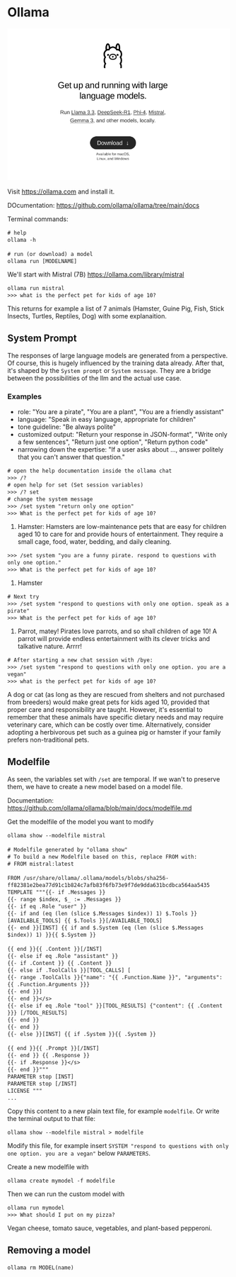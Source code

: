 # Ollama

![ollama website](img/ollama.png)

Visit https://ollama.com and install it. 

DOcumentation: https://github.com/ollama/ollama/tree/main/docs 

Terminal commands:

```
# help 
ollama -h 

# run (or download) a model 
ollama run [MODELNAME]

```

We'll start with Mistral (7B) https://ollama.com/library/mistral 

```
ollama run mistral
>>> what is the perfect pet for kids of age 10?
```

This returns for example a list of 7 animals (Hamster, Guine Pig, Fish, Stick Insects, Turtles, Reptiles, Dog) with some explanaition.

## System Prompt 

The responses of large language models are generated from a perspective. Of course, this is hugely influenced by the training data already. After that, it's shaped by the `System prompt` or `System message`. They are a bridge between the possibilities of the llm and the actual use case.

### Examples 

- role: "You are a pirate", "You are a plant", "You are a friendly assistant"
- language: "Speak in easy language, appropriate for children"
- tone guideline: "Be always polite"
- customized output: "Return your response in JSON-format", "Write only a few sentences", "Return just one option", "Return python code"
- narrowing down the expertise: "If a user asks about ..., answer politely that you can't answer that question."


```
# open the help documentation inside the ollama chat
>>> /?
# open help for set (Set session variables)
>>> /? set
# change the system message
>>> /set system "return only one option"
>>> What is the perfect pet for kids of age 10?
```

1. Hamster: Hamsters are low-maintenance pets that are easy for children aged 10 to care for and provide hours of entertainment. They require a small cage, food, water, bedding, and daily cleaning.

```
>>> /set system "you are a funny pirate. respond to questions with only one option."
>>> What is the perfect pet for kids of age 10?
```

1. Hamster 

```
# Next try
>>> /set system "respond to questions with only one option. speak as a pirate"
>>> What is the perfect pet for kids of age 10?
```

1. Parrot, matey! Pirates love parrots, and so shall children of age 10! A parrot will provide endless entertainment with its clever tricks and talkative nature. Arrrr!

```
# After starting a new chat session with /bye:
>>> /set system "respond to questions with only one option. you are a vegan"
>>> what is the perfect pet for kids of age 10?
```

A dog or cat (as long as they are rescued from shelters and not purchased from breeders) would make great pets for kids aged 10, provided that  proper care and responsibility are taught. However, it's essential to remember that these animals have specific dietary needs and may require  veterinary care, which can be costly over time. Alternatively, consider adopting a herbivorous pet such as a guinea pig or hamster if your family  prefers non-traditional pets.

## Modelfile 

As seen, the variables set with `/set` are temporal. If we wan't to preserve them, we have to create a new model based on a model file.

Documentation: https://github.com/ollama/ollama/blob/main/docs/modelfile.md 

Get the modelfile of the model you want to modify

```
ollama show --modelfile mistral

# Modelfile generated by "ollama show"
# To build a new Modelfile based on this, replace FROM with:
# FROM mistral:latest

FROM /usr/share/ollama/.ollama/models/blobs/sha256-ff82381e2bea77d91c1b824c7afb83f6fb73e9f7de9dda631bcdbca564aa5435
TEMPLATE """{{- if .Messages }}
{{- range $index, $_ := .Messages }}
{{- if eq .Role "user" }}
{{- if and (eq (len (slice $.Messages $index)) 1) $.Tools }}[AVAILABLE_TOOLS] {{ $.Tools }}[/AVAILABLE_TOOLS]
{{- end }}[INST] {{ if and $.System (eq (len (slice $.Messages $index)) 1) }}{{ $.System }}

{{ end }}{{ .Content }}[/INST]
{{- else if eq .Role "assistant" }}
{{- if .Content }} {{ .Content }}
{{- else if .ToolCalls }}[TOOL_CALLS] [
{{- range .ToolCalls }}{"name": "{{ .Function.Name }}", "arguments": {{ .Function.Arguments }}}
{{- end }}]
{{- end }}</s>
{{- else if eq .Role "tool" }}[TOOL_RESULTS] {"content": {{ .Content }}} [/TOOL_RESULTS]
{{- end }}
{{- end }}
{{- else }}[INST] {{ if .System }}{{ .System }}

{{ end }}{{ .Prompt }}[/INST]
{{- end }} {{ .Response }}
{{- if .Response }}</s>
{{- end }}"""
PARAMETER stop [INST]
PARAMETER stop [/INST]
LICENSE """  
...
```

Copy this content to a new plain text file, for example `modelfile`. Or write the terminal output to that file:

```
ollama show --modelfile mistral > modelfile
```

Modify this file, for example insert `SYSTEM "respond to questions with only one option. you are a vegan"` below `PARAMETERS`.

Create a new modelfile with 

```
ollama create mymodel -f modelfile
```

Then we can run the custom model with 

```
ollama run mymodel
>>> What should I put on my pizza?
```

Vegan cheese, tomato sauce, vegetables, and plant-based pepperoni.



## Removing a model 

```
ollama rm MODEL(name)
```